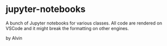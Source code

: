# jupyter-notebooks

A bunch of Jupyter notebooks for various classes. All code are rendered on VSCode and it might break the formatting on other engines. 

by Alvin

